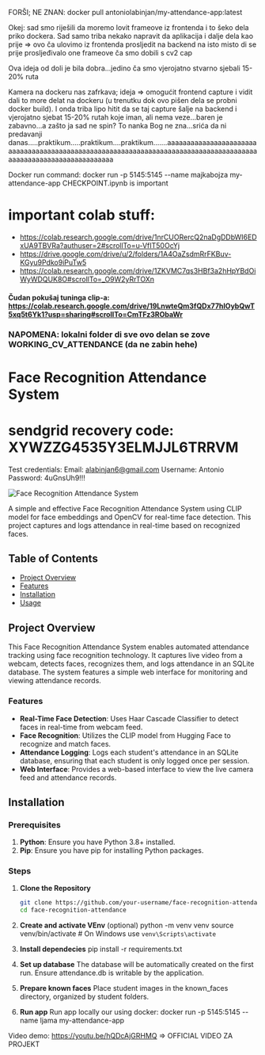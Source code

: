 FORŠI; NE ZNAN: docker pull antoniolabinjan/my-attendance-app:latest


Okej: sad smo riješili da moremo lovit frameove iz frontenda i to šeko dela priko dockera. Sad samo triba nekako napravit da aplikacija i dalje dela kao prije => ovo ča ulovimo iz frontenda prosljedit na backend na isto misto di se prije prosljeđivalo one frameove ča smo dobili s cv2 cap

Ova ideja od doli je bila dobra...jedino ča smo vjerojatno stvarno sjebali 15-20% ruta


Kamera na dockeru nas zafrkava; ideja => omogućit frontend capture i vidit dali to more delat na dockeru (u trenutku dok ovo pišen dela se probni docker build). I onda triba lipo hitit da se taj capture šalje na backend i vjerojatno sjebat  15-20% rutah koje iman, ali nema veze...baren je zabavno...a zašto ja sad ne spin? To nanka Bog ne zna...srića da ni predavanji danas.....praktikum.....praktikum....praktikum.......aaaaaaaaaaaaaaaaaaaaaaaaaaaaaaaaaaaaaaaaaaaaaaaaaaaaaaaaaaaaaaaaaaaaaaaaaaaaaaaaaaaaaaaaaaaaaaaaaaaaaaaaaaaaaaaaaa

Docker run command: docker run -p 5145:5145 --name majkabojza my-attendance-app
CHECKPOINT.ipynb is important
# important colab stuff: 
- https://colab.research.google.com/drive/1nrCUORercQ2naDgDDbWI6EDxUA9TBVRa?authuser=2#scrollTo=u-VfIT50OcYj
- https://drive.google.com/drive/u/2/folders/1A4OaZsdmRrFKBuv-KGyu9Pdko9iPuTw5
- https://colab.research.google.com/drive/1ZKVMC7qs3HBf3a2hHpYBdOiWyWDQUK8O#scrollTo=_O9W2yRrTOXn
#### Čudan pokušaj tuninga clip-a: https://colab.research.google.com/drive/19LnwteQm3fQDx77hlOybQwT5xq5t6Yk1?usp=sharing#scrollTo=CmTFz3RObaWr
### NAPOMENA: lokalni folder di sve ovo delan se zove WORKING_CV_ATTENDANCE (da ne zabin hehe)
# Face Recognition Attendance System

# sendgrid recovery code: XYWZZG4535Y3ELMJJL6TRRVM
Test credentials:
Email: alabinjan6@gmail.com
Username: Antonio
Password: 4uGnsUh9!!!


![Face Recognition Attendance System](https://img.shields.io/badge/Face_Recognition_Attendance_System-v1.0-brightgreen)

A simple and effective Face Recognition Attendance System using CLIP model for face embeddings and OpenCV for real-time face detection. This project captures and logs attendance in real-time based on recognized faces.

## Table of Contents

- [Project Overview](#project-overview)
- [Features](#features)
- [Installation](#installation)
- [Usage](#usage)

## Project Overview

This Face Recognition Attendance System enables automated attendance tracking using face recognition technology. It captures live video from a webcam, detects faces, recognizes them, and logs attendance in an SQLite database. The system features a simple web interface for monitoring and viewing attendance records.

### Features

- **Real-Time Face Detection**: Uses Haar Cascade Classifier to detect faces in real-time from webcam feed.
- **Face Recognition**: Utilizes the CLIP model from Hugging Face to recognize and match faces.
- **Attendance Logging**: Logs each student's attendance in an SQLite database, ensuring that each student is only logged once per session.
- **Web Interface**: Provides a web-based interface to view the live camera feed and attendance records.

## Installation

### Prerequisites

1. **Python**: Ensure you have Python 3.8+ installed.
2. **Pip**: Ensure you have pip for installing Python packages.

### Steps

1. **Clone the Repository**

   ```bash
   git clone https://github.com/your-username/face-recognition-attendance.git
   cd face-recognition-attendance
   
2. **Create and activate VEnv** (optional)
python -m venv venv
source venv/bin/activate  # On Windows use `venv\Scripts\activate`

3. **Install dependecies**
pip install -r requirements.txt

5. **Set up database**
The database will be automatically created on the first run. Ensure attendance.db is writable by the application.

6. **Prepare known faces**
Place student images in the known_faces directory, organized by student folders.

7. **Run app**
Run app locally our using docker: docker run -p 5145:5145 --name ljama my-attendance-app


Video demo: https://youtu.be/hQDcAjGRHMQ => OFFICIAL VIDEO ZA PROJEKT
